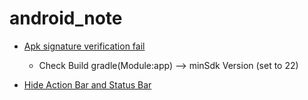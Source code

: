 ﻿# android_note

* [Apk signature verification fail](https://blog.csdn.net/hhyyqq/article/details/103180812, "Link")
  * Check Build gradle(Module:app) --> minSdk Version (set to 22)

* [Hide Action Bar and Status Bar](http://dog0416.blogspot.com/2018/04/android-hide-action-bar-and-status-bar.html, "Link") 
